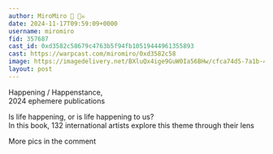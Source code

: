 ```yaml
---
author: MiroMiro 🔵 🏴‍☠️
date: 2024-11-17T09:59:09+0000
username: miromiro
fid: 357687
cast_id: 0xd3582c58679c4763b5f94fb10519444961355893
cast: https://warpcast.com/miromiro/0xd3582c58
image: https://imagedelivery.net/BXluQx4ige9GuW0Ia56BHw/cfca74d5-7a1b-48f5-d39d-3caf9af27500/original
layout: post
---
```

Happening / Happenstance,   
2024 ephemere publications    
  
Is life happening, or is life happening to us?   
In this book, 132 international artists explore this theme through their lens   
  
More pics in the comment  

<img src='https://imagedelivery.net/BXluQx4ige9GuW0Ia56BHw/cfca74d5-7a1b-48f5-d39d-3caf9af27500/original' alt='' referrerpolicy='no-referrer'/>
<img src='https://imagedelivery.net/BXluQx4ige9GuW0Ia56BHw/8d74f1af-2286-4855-a440-0fc92476f800/original' alt='' referrerpolicy='no-referrer'/>